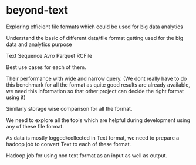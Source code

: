 # beyond-text
Exploring efficient file formats which could be used for big data analytics

Understand the basic of different data/file format getting used for the big data and analytics purpose

Text
Sequence
Avro
Parquet
RCFile

Best use cases for each of them.

Their performance with wide and narrow query. (We dont really have to do this benchmark for all the format as quite good results are already available, we need this information so that other project can decide the right format using it)

Similarly storage wise comparison for all the format.

We need to explore all the tools which are helpful during development using any of these file format.

As data is mostly logged/collected in Text format, we need to prepare a hadoop job to convert Text to each of these format.

Hadoop job for using non text format as an input as well as output.

 
